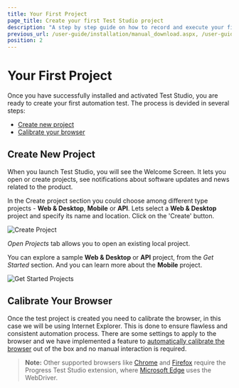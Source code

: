 ```yaml
---
title: Your First Project
page_title: Create your first Test Studio project
description: "A step by step guide on how to record and execute your first Test Studio project."
previous_url: /user-guide/installation/manual_download.aspx, /user-guide/installation/manual_download, /getting-started/installation/manual_download, /user-guide/installation/install-procedure, /getting-started/installation/activate-your-license
position: 2
---
```

# Your First Project #

Once you have successfully installed and activated Test Studio, you are ready to create your first automation test. The process is devided in several steps:

- [Create new project](#create-new-project)
- [Calibrate your browser](#calibrate-your-browser)

## Create New Project ##

When you launch Test Studio, you will see the Welcome Screen. It lets you open or create projects, see notifications about software updates and news related to the product.

In the Create project section you could choose among different type projects - **Web & Desktop**, **Mobile** or **API**. Lets select a **Web & Desktop** project and specify its name and location. Click on the 'Create' button. 

![Create Project](/img/getting-started/first-project/fig00.png)

*Open Projects* tab allows you to open an existing local project. 

You can explore a sample **Web & Desktop** or **API** project, from the *Get Started* section. And you can learn more about the **Mobile** project.

![Get Started Projects](/img/getting-started/first-project/fig01.png)

## Calibrate Your Browser ##

Once the test project is created you need to calibrate the browser, in this case we will be using Internet Explorer. This is done to ensure flawless and consistent automation process. There are some settings to apply to the browser and we have implemented a feature to [automatically calibrate the browser](/features/project-settings/browsers) out of the box and no manual interaction is required.

>**Note:** Other supported browsers like [Chrome](/getting-started/configure-your-browser/chrome) and [Firefox](/getting-started/configure-your-browser/firefox) require the Progress Test Studio extension, where [Microsoft Edge](/getting-started/configure-your-browser/edge) uses the WebDriver.

